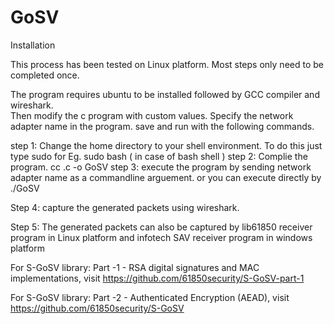# GoSV

Installation

This process has been tested on Linux platform. Most steps only need to be completed once. 

The program requires ubuntu to be installed followed by GCC compiler and wireshark.  
Then modify the c program with custom values. Specify the network adapter name in the program. save and run with the following commands.

step 1: Change the home directory to your shell environment. 
        To do this just type sudo <your default system shell name>
        for Eg. sudo bash ( in case of bash shell )
step 2: Complie the program.
        cc <filename>.c -o GoSV
step 3: execute the program by sending network adapter name as a commandline arguement. or you can execute directly by    
        ./GoSV  

Step 4: capture the generated packets using wireshark. 

Step 5: The generated packets can also be captured by lib61850 receiver program in Linux platform and infotech SAV receiver program in windows platform

   
   

For S-GoSV library: Part -1 - RSA digital signatures and MAC implementations, visit https://github.com/61850security/S-GoSV-part-1

For S-GoSV library: Part -2 - Authenticated Encryption (AEAD), visit https://github.com/61850security/S-GoSV
